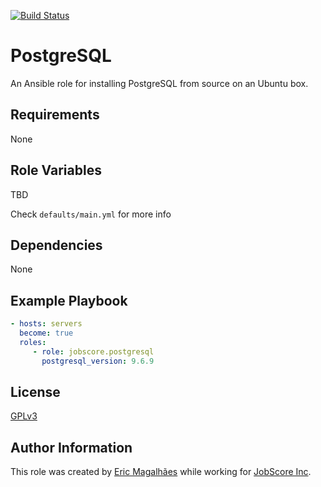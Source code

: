 [![Build Status](https://travis-ci.org/jobscore/ansible-role-postgresql.svg?branch=master)](https://travis-ci.org/jobscore/ansible-role-postgresql)

PostgreSQL
=========

An Ansible role for installing PostgreSQL from source on an Ubuntu box.

Requirements
------------

None

Role Variables
--------------

TBD

Check `defaults/main.yml` for more info


Dependencies
------------

None

Example Playbook
----------------

``` yaml
- hosts: servers
  become: true
  roles:
     - role: jobscore.postgresql
       postgresql_version: 9.6.9
```
License
-------

[GPLv3](/LICENSE)

Author Information
------------------

This role was created by [Eric Magalhães](https://emagalha.es) while working for [JobScore Inc](https://jobscore.com).
